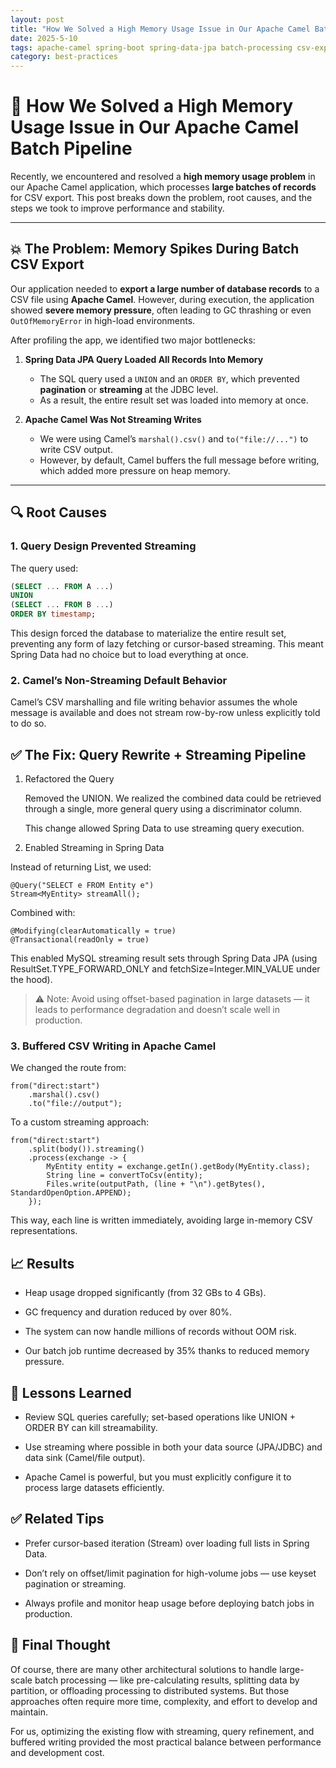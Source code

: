 ```yaml
---
layout: post
title: "How We Solved a High Memory Usage Issue in Our Apache Camel Batch Pipeline"
date: 2025-5-10
tags: apache-camel spring-boot spring-data-jpa batch-processing csv-export memory-optimization java streaming performance mysql backend
category: best-practices
---
```


# 🔧 How We Solved a High Memory Usage Issue in Our Apache Camel Batch Pipeline

Recently, we encountered and resolved a **high memory usage problem** in our Apache Camel application, which processes **large batches of records** for CSV export. This post breaks down the problem, root causes, and the steps we took to improve performance and stability.

---

## 💥 The Problem: Memory Spikes During Batch CSV Export

Our application needed to **export a large number of database records** to a CSV file using **Apache Camel**. However, during execution, the application showed **severe memory pressure**, often leading to GC thrashing or even `OutOfMemoryError` in high-load environments.

After profiling the app, we identified two major bottlenecks:

1. **Spring Data JPA Query Loaded All Records Into Memory**
   - The SQL query used a `UNION` and an `ORDER BY`, which prevented **pagination** or **streaming** at the JDBC level.
   - As a result, the entire result set was loaded into memory at once.

2. **Apache Camel Was Not Streaming Writes**
   - We were using Camel’s `marshal().csv()` and `to("file://...")` to write CSV output.
   - However, by default, Camel buffers the full message before writing, which added more pressure on heap memory.

---

## 🔍 Root Causes

### 1. Query Design Prevented Streaming

The query used:

```sql
(SELECT ... FROM A ...) 
UNION 
(SELECT ... FROM B ...)
ORDER BY timestamp;
```

This design forced the database to materialize the entire result set, preventing any form of lazy fetching or cursor-based streaming. This meant Spring Data had no choice but to load everything at once.

### 2. Camel’s Non-Streaming Default Behavior

Camel’s CSV marshalling and file writing behavior assumes the whole message is available and does not stream row-by-row unless explicitly told to do so.

## ✅ The Fix: Query Rewrite + Streaming Pipeline

1. Refactored the Query

    Removed the UNION. We realized the combined data could be retrieved through a single, more general query using a discriminator column.

    This change allowed Spring Data to use streaming query execution.

2. Enabled Streaming in Spring Data

Instead of returning List<T>, we used:

```
@Query("SELECT e FROM Entity e")
Stream<MyEntity> streamAll();
```

Combined with:

```
@Modifying(clearAutomatically = true)
@Transactional(readOnly = true)
```

This enabled MySQL streaming result sets through Spring Data JPA (using ResultSet.TYPE_FORWARD_ONLY and fetchSize=Integer.MIN_VALUE under the hood).

> ⚠️ Note: Avoid using offset-based pagination in large datasets — it leads to performance degradation and doesn’t scale well in production.

### 3. Buffered CSV Writing in Apache Camel

We changed the route from:

```
from("direct:start")
    .marshal().csv()
    .to("file://output");
```

To a custom streaming approach:

```
from("direct:start")
    .split(body()).streaming()
    .process(exchange -> {
        MyEntity entity = exchange.getIn().getBody(MyEntity.class);
        String line = convertToCsv(entity);
        Files.write(outputPath, (line + "\n").getBytes(), StandardOpenOption.APPEND);
    });
```

This way, each line is written immediately, avoiding large in-memory CSV representations.

## 📈 Results

- Heap usage dropped significantly (from 32 GBs to 4 GBs).

- GC frequency and duration reduced by over 80%.

- The system can now handle millions of records without OOM risk.

- Our batch job runtime decreased by 35% thanks to reduced memory pressure.

## 🧠 Lessons Learned

- Review SQL queries carefully; set-based operations like UNION + ORDER BY can kill streamability.

- Use streaming where possible in both your data source (JPA/JDBC) and data sink (Camel/file output).

- Apache Camel is powerful, but you must explicitly configure it to process large datasets efficiently.

## ✅ Related Tips

- Prefer cursor-based iteration (Stream<T>) over loading full lists in Spring Data.

- Don’t rely on offset/limit pagination for high-volume jobs — use keyset pagination or streaming.

- Always profile and monitor heap usage before deploying batch jobs in production.

## 💭 Final Thought

Of course, there are many other architectural solutions to handle large-scale batch processing — like pre-calculating results, splitting data by partition, or offloading processing to distributed systems. But those approaches often require more time, complexity, and effort to develop and maintain.

For us, optimizing the existing flow with streaming, query refinement, and buffered writing provided the most practical balance between performance and development cost.

